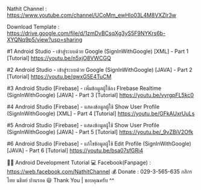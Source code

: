 Nathit Channel : https://www.youtube.com/channel/UCoMm_ewHIo03L4M8VXZlr3w

Download Template : 
https://drive.google.com/file/d/1zmDvBCsqXg3yS5F9NYKrs6b-XYQNq9p5/view?usp=sharing

#1 Android Studio -  เข้าสู่ระบบด้วย Google (SignInWithGoogle) [XML] - Part 1 [Tutorial]
https://youtu.be/n5xjO8VWCGQ

#2 Android Studio -  เข้าสู่ระบบด้วย Google (SignInWithGoogle) [JAVA] - Part 2 [Tutorial]
https://youtu.be/qwxG5E4TuCM

#3 Android Studio [Firebase] -  เพิ่มข้อมูลผู้ใช้ลง FIrebase Realtime (SignInWithGoogle) [JAVA] - Part 3 [Tutorial]
https://youtu.be/vyrgpFL5kc0

#4 Android Studio [Firebase] -  แสดงข้อมูลผู้ใช้ Show User Profile (SignInWithGoogle) [XML] - Part 4 [Tutorial]
https://youtu.be/GFkAUxrUuLs

#5 Android Studio [Firebase] -  แสดงข้อมูลผู้ใช้ Show User Profile (SignInWithGoogle) [JAVA] - Part 5 [Tutorial]
https://youtu.be/_9vZBiV2Ofk

#6 Android Studio [Firebase] -  แก้ไขข้อมูลผู้ใช้ Edit Profile (SignInWithGoogle) [JAVA] - Part 6 [Tutorial]
https://youtu.be/bsa07sfGRi4

👨‍💻 Android Development Tutorial
💻 Facebook(Fanpage) : https://web.facebook.com/NathitChannel
💰 Donate : 029-3-565-635 กสิกรไทย นธิตย์ ปานรอด
😃 Thank You | ขอบคุณครับ ^^
